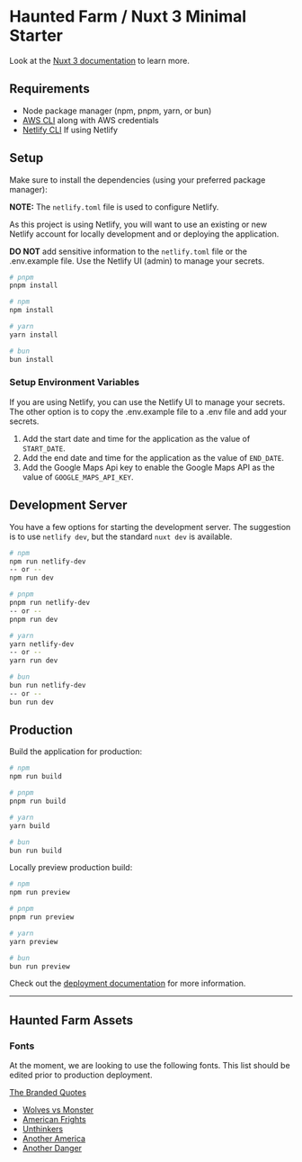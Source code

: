 # Haunted Farm / Nuxt 3 Minimal Starter

Look at the [Nuxt 3 documentation](https://nuxt.com/docs/getting-started/introduction) to learn more.

## Requirements

- Node package manager (npm, pnpm, yarn, or bun)
- [AWS CLI](https://aws.amazon.com/cli/) along with AWS credentials 
- [Netlify CLI](https://www.netlify.com/platform/core/cli/#install) If using Netlify

## Setup

Make sure to install the dependencies (using your preferred package manager):

**NOTE:** The `netlify.toml` file is used to configure Netlify.

As this project is using Netlify, you will want to use an existing or new Netlify account for 
locally development and or deploying the application.

**DO NOT** add sensitive information to the `netlify.toml` file or the .env.example file. 
Use the Netlify UI (admin) to manage your secrets.

```bash
# pnpm
pnpm install

# npm
npm install

# yarn
yarn install

# bun
bun install
```

### Setup Environment Variables

If you are using Netlify, you can use the Netlify UI to manage your secrets. 
The other option is to copy the .env.example file to a .env file and add your secrets.

1. Add the start date and time for the application as the value of `START_DATE`.
2. Add the end date and time for the application as the value of `END_DATE`.
3. Add the Google Maps Api key to enable the Google Maps API as the value of `GOOGLE_MAPS_API_KEY`.

## Development Server

You have a few options for starting the development server. The suggestion is to use `netlify dev`,
but the standard `nuxt dev` is available.

```bash
# npm
npm run netlify-dev
-- or --
npm run dev

# pnpm
pnpm run netlify-dev
-- or --
pnpm run dev

# yarn
yarn netlify-dev
-- or --
yarn run dev

# bun
bun run netlify-dev
-- or --
bun run dev
```

## Production

Build the application for production:

```bash
# npm
npm run build

# pnpm
pnpm run build

# yarn
yarn build

# bun
bun run build
```

Locally preview production build:

```bash
# npm
npm run preview

# pnpm
pnpm run preview

# yarn
yarn preview

# bun
bun run preview
```

Check out the [deployment documentation](https://nuxt.com/docs/getting-started/deployment) for more information.

---

## Haunted Farm Assets

### Fonts

At the moment, we are looking to use the following fonts. 
This list should be edited prior to production deployment.

[The Branded Quotes](https://thebrandedquotes.sellfy.store/)

- [Wolves vs Monster](https://thebrandedquotes.sellfy.store/p/wolves-vs-monster-retro-horror/)
- [American Frights](https://thebrandedquotes.sellfy.store/p/hkjuj6/)
- [Unthinkers](https://thebrandedquotes.sellfy.store/p/unthinkers-modern-horror-font/)
- [Another America](https://thebrandedquotes.sellfy.store/p/eesw/)
- [Another Danger](https://thebrandedquotes.sellfy.store/p/lez5/)
